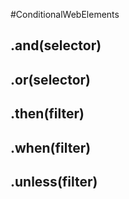 #ConditionalWebElements
## .and(selector)


## .or(selector)


## .then(filter)


## .when(filter)


## .unless(filter)

